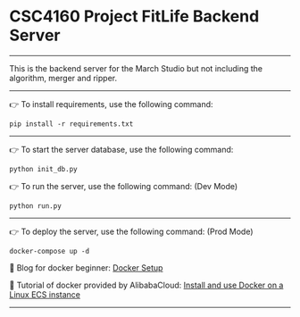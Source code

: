 # CSC4160 Project FitLife Backend Server

---

This is the backend server for the March Studio but not including the algorithm, merger and ripper.

---

👉 To install requirements, use the following command:

```
pip install -r requirements.txt
```

---

👉 To start the server database, use the following command:

```
python init_db.py
```

👉 To run the server, use the following command: (Dev Mode)

```
python run.py
```

---

👉 To deploy the server, use the following command: (Prod Mode)

```
docker-compose up -d
```

📔 Blog for docker beginner: [Docker Setup](https://huruilizhen.github.io/Docker-Setup)

📔 Tutorial of docker provided by AlibabaCloud: [Install and use Docker on a Linux ECS instance](https://help.aliyun.com/zh/ecs/use-cases/install-and-use-docker-on-a-linux-ecs-instance?spm=5176.28426678.J_HeJR_wZokYt378dwP-lLl.120.47cc5181sgVC3T&scm=20140722.S_help@@文档@@51853.S_BB2@bl+RQW@ag0+BB1@ag0+hot+os0.ID_51853-RL_docker-LOC_search~UND~helpdoc~UND~item-OR_ser-PAR1_2150417417289736022155700e0397-V_3-P0_0)

---